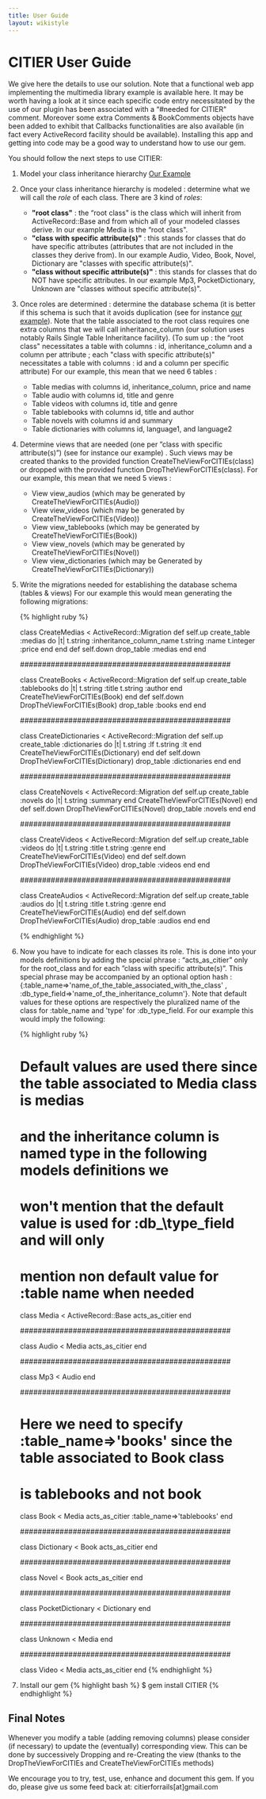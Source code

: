 ```yaml
---
title: User Guide
layout: wikistyle
---
```


CITIER User Guide
=========================

We give here the details to use our solution. Note that a functional web app implementing the multimedia library example is available here. It may be worth having a look at it since each specific code entry necessitated by the use of our plugin has been associated with a “#needed for CITIER" comment. Moreover some extra Comments & BookComments objects have been added to exhibit that Callbacks functionalities are also available (in fact every ActiveRecord facility should be available). Installing this app and getting into code may be a good way to understand how to use our gem.

You should follow the next steps to use CITIER:

1. Model your class inheritance hierarchy [Our Example](problem.html)
2. Once your class inheritance hierarchy is modeled : determine what we will call the *role* of each class. There are 3 kind of *roles*:
	- **"root class"** : the “root class" is the class which will inherit from ActiveRecord::Base and from which all of your modeled classes derive. In our example Media is the “root class".
	- **"class with specific attribute(s)"** : this stands for classes that do have specific attributes (attributes that are not included in the classes they derive from). In our example Audio, Video, Book, Novel, Dictionary are "classes with specific attribute(s)".
	- **"class without specific attribute(s)"** : this stands for classes that do NOT have specific attributes. In our example Mp3, PocketDictionary, Unknown are "classes without specific attribute(s)".
3. Once roles are determined : determine the database schema (it is better if this schema is such that it avoids duplication (see for instance [our example](new_solution.html)). Note that the table associated to the root class requires one extra columns that we will call inheritance_column (our solution uses notably Rails Single Table Inheritance facility). (To sum up : the “root class" necessitates a table with columns : id, inheritance_column and a column per attribute ; each "class with specific attribute(s)" necessitates a table with columns : id and a column per specific attribute)
For our example, this mean that we need 6 tables :
	- Table medias with columns id, inheritance_column, price and name
	- Table audio with columns id, title and genre
	- Table videos with columns id, title and genre
	- Table tablebooks with columns id, title and author
	- Table novels with columns id and summary
	- Table dictionaries with columns id, language1, and language2
4. 	Determine views that are needed (one per ”class with specific attribute(s)”) (see for instance our example) . Such views may be created thanks to the provided function CreateTheViewForCITIEs(class) or dropped with the provided function DropTheViewForCITIEs(class).
For our example, this mean that we need 5 views :
	- View view_audios (which may be generated by CreateTheViewForCITIEs(Audio))
	- View view_videos (which may be generated by CreateTheViewForCITIEs(Video))
	- View view_tablebooks (which may be generated by CreateTheViewForCITIEs(Book))
	- View view_novels (which may be generated by CreateTheViewForCITIEs(Novel))
	- View view_dictionaries (which may be Generated by CreateTheViewForCITIEs(Dictionary))
5.	Write the migrations needed for establishing the database schema (tables & views) For our example this would mean generating the following migrations:
	
	{% highlight ruby %}
	
	class CreateMedias < ActiveRecord::Migration
	  def self.up
	    create_table :medias do |t|
	      t.string :inheritance_column_name
	      t.string :name
	      t.integer :price
	    end
	  end
	  def self.down
	    drop_table :medias
	  end
	end
	
	################################################
	
	class CreateBooks < ActiveRecord::Migration
	  def self.up
	    create_table :tablebooks do |t|
	      t.string :title
	      t.string :author
	    end
	    CreateTheViewForCITIEs(Book)
	  end
	  def self.down
	    DropTheViewForCITIEs(Book)
	    drop_table :books
	  end
	end
	
	################################################
	
	class CreateDictionaries < ActiveRecord::Migration
	  def self.up
	    create_table :dictionaries do |t|
	      t.string :lf
	      t.string :lt
	    end
	    CreateTheViewForCITIEs(Dictionary)
	  end
	  def self.down
	    DropTheViewForCITIEs(Dictionary)
	    drop_table :dictionaries
	  end
	end
	
	################################################
	
	class CreateNovels < ActiveRecord::Migration
	  def self.up
	    create_table :novels do |t|
	      t.string :summary
	    end
	    CreateTheViewForCITIEs(Novel)
	  end
	  def self.down
	    DropTheViewForCITIEs(Novel)
	    drop_table :novels
	  end
	end
	
	################################################
	
	class CreateVideos < ActiveRecord::Migration
	  def self.up
	    create_table :videos do |t|
	      t.string :title
	      t.string :genre
	    end
	    CreateTheViewForCITIEs(Video)
	  end
	  def self.down
	    DropTheViewForCITIEs(Video)
	    drop_table :videos
	  end
	end
	
	################################################
	
	class CreateAudios < ActiveRecord::Migration
	  def self.up
	    create_table :audios do |t|
	      t.string :title
	      t.string :genre
	    end
	    CreateTheViewForCITIEs(Audio)
	  end
	  def self.down
	    DropTheViewForCITIEs(Audio)
	    drop_table :audios
	  end
	end
	
	{% endhighlight %}

6. 	Now you have to indicate for each classes its role. This is done into your models definitions by adding the special phrase : “acts\_as\_citier” only for the root\_class and for each ”class with specific attribute(s)”. This special phrase may be accompanied by an optional option hash : {:table\_name=>'name\_of\_the\_table\_associated\_with\_the\_class' , :db\_type\_field=>'name_of_the_inheritance_column'}. Note that default values for these options are respectively the pluralized name of the class for :table\_name and 'type' for :db\_type\_field. For our example this would imply the following:
	
	{% highlight ruby %}
	
	# Default values are used there since the table associated to Media class is medias 
	# and the inheritance column is named type in the following models definitions we 
	# won't mention that the default value is used for :db_\type\_field and will only 
	# mention non default value for :table name when needed
		
	class Media < ActiveRecord::Base
	  acts_as_citier 
	end
	
	################################################
	
	class Audio < Media
	  acts_as_citier
	end
	
	################################################
	
	class Mp3 < Audio
	end
	
	################################################
	
	# Here we need to specify :table_name=>'books' since the table associated to Book class 
	# is tablebooks and not book
	
	class Book < Media
	  acts_as_citier :table_name=>'tablebooks'
	end
	
	################################################
	
	class Dictionary < Book
	  acts_as_citier
	end
	
	################################################
	
	class Novel < Book
	  acts_as_citier
	end
	
	################################################
	
	class PocketDictionary < Dictionary
	end
	
	################################################
	
	class Unknown < Media
	end
	
	################################################
	
	class Video < Media
	  acts_as_citier
	end
	{% endhighlight %}

7. Install our gem
	{% highlight bash %}
$ gem install CITIER
{% endhighlight %}

Final Notes
-----------
Whenever you modify a table (adding removing columns) please consider (if necessary) to update the (eventually) corresponding view. This can be done by successively Dropping and re-Creating the view (thanks to the DropTheViewForCITIEs and CreateTheViewForCITIEs methods)

We encourage you to try, test, use, enhance and document this gem. If you do, please give us some feed back at: citierforrails[at]gmail.com